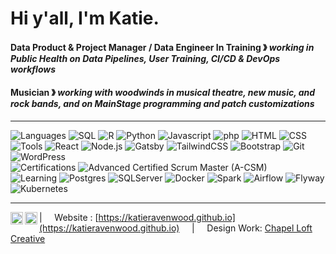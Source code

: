 # Hi y'all, I'm Katie. 

#### Data Product & Project Manager / Data Engineer In Training &#12299; _working in Public Health on Data Pipelines, User Training, CI/CD & DevOps workflows_
#### Musician &#12299; _working with woodwinds in musical theatre, new music, and rock bands, and on MainStage programming and patch customizations_


----

![Languages](https://img.shields.io/static/v1?label=&message=Languages:&color=606060&style=flat)
![SQL](https://img.shields.io/static/v1?logo=sql&label=&message=SQL&color=A9225C&logoColor=AAA&style=flat)
![R](https://img.shields.io/static/v1?logo=R&label=&message=R&color=A9225C&logoColor=AAA&style=flat)
![Python](https://img.shields.io/static/v1?logo=python&label=&message=Python&color=A9225C&logoColor=AAA&style=flat)
![Javascript](https://img.shields.io/static/v1?logo=JavaScript&label=&message=Javascript&color=A9225C&logoColor=AAA&style=flat)
![php](https://img.shields.io/static/v1?logo=php&label=&message=php&color=A9225C&logoColor=AAA&style=flat)
![HTML](https://img.shields.io/static/v1?logo=html&label=&message=HTML&color=A9225C&logoColor=AAA&style=flat)
![CSS](https://img.shields.io/static/v1?logo=css&label=&message=CSS&color=A9225C&logoColor=AAA&style=flat)
<br />
![Tools](https://img.shields.io/static/v1?label=&message=Tools:&color=606060&style=flat)
![React](https://img.shields.io/static/v1?logo=react&label=&message=React&color=A9225C&logoColor=AAA&style=flat)
![Node.js](https://img.shields.io/static/v1?logo=nodedotjs&label=&message=Node%2ejs&color=A9225C&logoColor=AAA&style=flat)
![Gatsby](https://img.shields.io/static/v1?logo=gatsby&label=&message=Gatsby&color=A9225C&logoColor=AAA&style=flat)
![TailwindCSS](https://img.shields.io/static/v1?logo=tailwindcss&label=&message=Tailwind%20CSS&color=A9225C&logoColor=AAA&style=flat)
![Bootstrap](https://img.shields.io/static/v1?logo=bootstrap&label=&message=Bootstrap&color=A9225C&logoColor=AAA&style=flat)
![Git](https://img.shields.io/static/v1?logo=git&label=&message=Git&color=A9225C&logoColor=AAA&style=flat)
![WordPress](https://img.shields.io/static/v1?logo=wordpress&label=&message=WordPress&color=A9225C&logoColor=AAA&style=flat)
<br />
![Certifications](https://img.shields.io/static/v1?label=&message=Certifications:&color=606060&style=flat)
![Advanced Certified Scrum Master (A-CSM)](https://img.shields.io/static/v1?logo=scrumalliance&label=&message=Advanced%20Certified%20ScrumMaster&color=A9225C&logoColor=AAA&style=flat)
<br />
![Learning](https://img.shields.io/static/v1?label=&message=Learning:&color=606060&style=flat)
![Postgres](https://img.shields.io/static/v1?logo=postgreSQL&label=&message=PostgreSQL&color=4A154B&logoColor=AAA&style=flat)
![SQLServer](https://img.shields.io/static/v1?logo=microsoftsqlserver&label=&message=Microsoft%20SQL%20Server&color=4A154B&logoColor=AAA&style=flat)
![Docker](https://img.shields.io/static/v1?logo=docker&label=&message=Docker&color=4A154B&logoColor=AAA&style=flat)
![Spark](https://img.shields.io/static/v1?logo=apache-spark&label=&message=Spark&color=4A154B&logoColor=AAA&style=flat)
![Airflow](https://img.shields.io/static/v1?logo=apache-spark&label=&message=Airflow&color=4A154B&logoColor=AAA&style=flat)
![Flyway](https://img.shields.io/static/v1?logo=flyway&label=&message=Flyway&color=4A154B&logoColor=AAA&style=flat)
![Kubernetes](https://img.shields.io/static/v1?logo=kubernetes&label=&message=Kubernetes&color=4A154B&logoColor=AAA&style=flat)

----

<a href="[https://bsky.app/profile/katieravenwood.bsky.social](https://bsky.app/profile/katieravenwood.bsky.social)">
  <img align="left" alt="Katie Ravenwood on Bluesky" width="20px" src="https://simpleicons.now.sh/bluesky/A9225C" />
</a>
<a href="https://linkedin.com/in/katieravenwood">
  <img align="left" alt="Katie's LinkedIn" width="20px" src="https://img.icons8.com/?size=100&id=446&format=png&color=a9225c" />
</a>

| &nbsp;&nbsp;&nbsp; Website : [https://katieravenwood.github.io](https://katieravenwood.github.io) &nbsp;&nbsp;&nbsp; | &nbsp;&nbsp;&nbsp; Design Work: [Chapel Loft Creative](https://chapelloftcreative.com)
